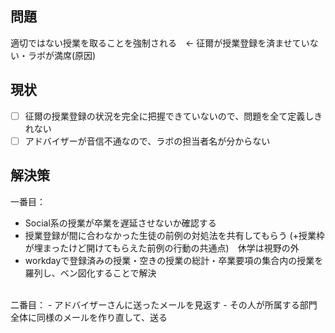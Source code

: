 ## 問題
適切ではない授業を取ることを強制される　← 征爾が授業登録を済ませていない・ラボが満席(原因)

## 現状
- [ ] 征爾の授業登録の状況を完全に把握できていないので、問題を全て定義しきれない
- [ ] アドバイザーが音信不通なので、ラボの担当者名が分からない

## 解決策
一番目：
- Social系の授業が卒業を遅延させないか確認する
- 授業登録が間に合わなかった生徒の前例の対処法を共有してもらう (+授業枠が埋まったけど開けてもらえた前例の行動の共通点)　休学は視野の外
- workdayで登録済みの授業・空きの授業の総計・卒業要項の集合内の授業を羅列し、ベン図化することで解決
<br>
二番目：
- アドバイザーさんに送ったメールを見返す
- その人が所属する部門全体に同様のメールを作り直して、送る
